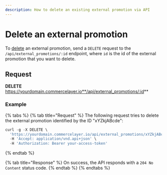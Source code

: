```yaml
---
description: How to delete an existing external promotion via API
---
```


# Delete an external promotion

To <a href="https://docs.commercelayer.io/developers/deleting-resources" target="_blank">delete</a> an external promotion, send a `DELETE` request to the `/api/external_promotions/:id` endpoint, where `id` is the id of the external promotion that you want to delete.

## Request

**DELETE** https://yourdomain.commercelayer.io**/api/external_promotions/:id**

### Example

{% tabs %}
{% tab title="Request" %}
The following request tries to delete the external promotion identified by the ID "xYZkjABcde":

```javascript
curl -g -X DELETE \
  'https://yourdomain.commercelayer.io/api/external_promotions/xYZkjABcde' \
  -H 'Accept: application/vnd.api+json' \
  -H 'Authorization: Bearer your-access-token'
```
{% endtab %}

{% tab title="Response" %}
On success, the API responds with a `204 No Content` status code.
{% endtab %}
{% endtabs %}

